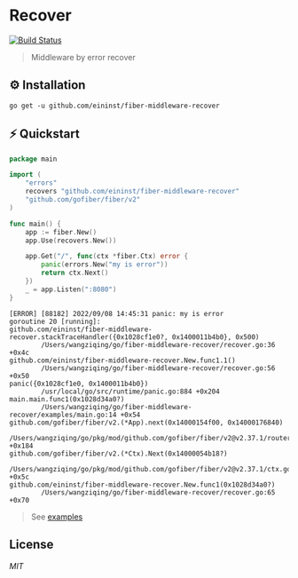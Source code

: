 # Recover

[![Build Status](https://travis-ci.org/ivpusic/grpool.svg?branch=master)](https://github.com/infinitasx/easi-go-aws)

> Middleware by error recover

## ⚙ Installation

```text
go get -u github.com/eininst/fiber-middleware-recover
```

## ⚡ Quickstart

```go
package main

import (
    "errors"
    recovers "github.com/eininst/fiber-middleware-recover"
    "github.com/gofiber/fiber/v2"
)

func main() {
    app := fiber.New()
    app.Use(recovers.New())

    app.Get("/", func(ctx *fiber.Ctx) error {
        panic(errors.New("my is error"))
        return ctx.Next()
    })
    _ = app.Listen(":8080")
}

```

```text
[ERROR] [88182] 2022/09/08 14:45:31 panic: my is error
goroutine 20 [running]:
github.com/eininst/fiber-middleware-recover.stackTraceHandler({0x1028cf1e0?, 0x1400011b4b0}, 0x500)
        /Users/wangziqing/go/fiber-middleware-recover/recover.go:36 +0x4c
github.com/eininst/fiber-middleware-recover.New.func1.1()
        /Users/wangziqing/go/fiber-middleware-recover/recover.go:56 +0x50
panic({0x1028cf1e0, 0x1400011b4b0})
        /usr/local/go/src/runtime/panic.go:884 +0x204
main.main.func1(0x1028d34a0?)
        /Users/wangziqing/go/fiber-middleware-recover/examples/main.go:14 +0x54
github.com/gofiber/fiber/v2.(*App).next(0x14000154f00, 0x14000176840)
        /Users/wangziqing/go/pkg/mod/github.com/gofiber/fiber/v2@v2.37.1/router.go:132 +0x184
github.com/gofiber/fiber/v2.(*Ctx).Next(0x14000054b18?)
        /Users/wangziqing/go/pkg/mod/github.com/gofiber/fiber/v2@v2.37.1/ctx.go:892 +0x5c
github.com/eininst/fiber-middleware-recover.New.func1(0x1028d34a0?)
        /Users/wangziqing/go/fiber-middleware-recover/recover.go:65 +0x70
```
> See [examples](/examples)

## License

*MIT*